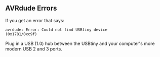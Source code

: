 ## AVRdude Errors

If you get an error that says:

<code>avrdude: Error: Could not find USBtiny device (0x1781/0xc9f)</code>

Plug in a USB (1.0) hub between the USBtiny and your computer's more modern USB 2 and 3 ports.    

